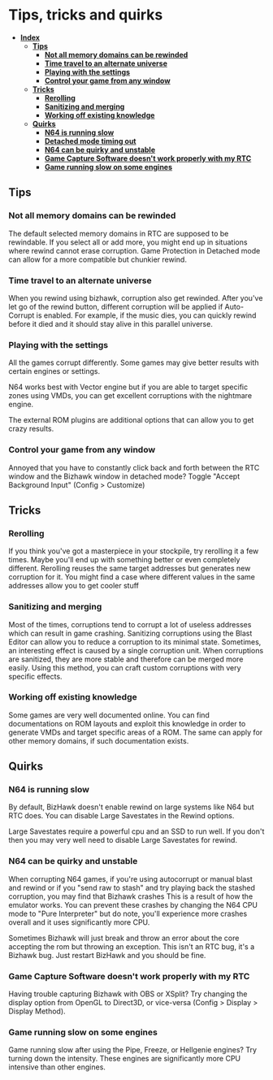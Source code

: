 # Tips, tricks and quirks

* [**Index**](4.md)
  * [**Tips**](4.md#tips)
    * [**Not all memory domains can be rewinded**](4.md#not-all-memory-domains-can-be-rewinded)
    * [**Time travel to an alternate universe**](4.md#time-travel-to-a-parallel-universe)
    * [**Playing with the settings**](4.md#playing-with-the-settings)
    * [**Control your game from any window**](4.md#control-your-game-from-any-window)
  * [**Tricks**](4.md#tricks)
    * [**Rerolling**](4.md#rerolling)
    * [**Sanitizing and merging**](4.md#sanitizing-and-merging)
    * [**Working off existing knowledge**](4.md#working-off-existing-knowledge)
  * [**Quirks**](4.md#quirks)
    * [**N64 is running slow**](4.md#n64-is-running-slow)
    * [**Detached mode timing out**](4.md#detached-mode-timing-out)
    * [**N64 can be quirky and unstable**](4.md#n64-can-be-quirky-and-unstable)
    * [**Game Capture Software doesn't work properly with my RTC**](4.md#game-capture-software-doesnt-work-properly-with-my-rtc)
    * [**Game running slow on some engines**](4.md#game-running-slow-on-some-engines)

## Tips

### Not all memory domains can be rewinded

The default selected memory domains in RTC are supposed to be rewindable. If you select all or add more, you might end up in situations where rewind cannot erase corruption. Game Protection in Detached mode can allow for a more compatible but chunkier rewind.

### Time travel to an alternate universe

When you rewind using bizhawk, corruption also get rewinded. After you've let go of the rewind button, different corruption will be applied if Auto-Corrupt is enabled. For example, if the music dies, you can quickly rewind before it died and it should stay alive in this parallel universe.

### Playing with the settings

All the games corrupt differently. Some games may give better results with certain engines or settings.

N64 works best with Vector engine but if you are able to target specific zones using VMDs, you can get excellent corruptions with the nightmare engine.

The external ROM plugins are additional options that can allow you to get crazy results.

### Control your game from any window

Annoyed that you have to constantly click back and forth between the RTC window and the Bizhawk window in detached mode? Toggle "Accept Background Input" \(Config &gt; Customize\)

## Tricks

### Rerolling

If you think you've got a masterpiece in your stockpile, try rerolling it a few times. Maybe you'll end up with something better or even completely different. Rerolling reuses the same target addresses but generates new corruption for it. You might find a case where different values in the same addresses allow you to get cooler stuff

### Sanitizing and merging

Most of the times, corruptions tend to corrupt a lot of useless addresses which can result in game crashing. Sanitizing corruptions using the Blast Editor can allow you to reduce a corruption to its minimal state. Sometimes, an interesting effect is caused by a single corruption unit. When corruptions are sanitized, they are more stable and therefore can be merged more easily. Using this method, you can craft custom corruptions with very specific effects.

### Working off existing knowledge

Some games are very well documented online. You can find documentations on ROM layouts and exploit this knowledge in order to generate VMDs and target specific areas of a ROM. The same can apply for other memory domains, if such documentation exists.

## Quirks

### N64 is running slow

By default, BizHawk doesn't enable rewind on large systems like N64 but RTC does. You can disable Large Savestates in the Rewind options.

Large Savestates require a powerful cpu and an SSD to run well. If you don't then you may very well need to disable Large Savestates for rewind.

### N64 can be quirky and unstable

When corrupting N64 games, if you're using autocorrupt or manual blast and rewind or if you "send raw to stash" and try playing back the stashed corruption, you may find that Bizhawk crashes This is a result of how the emulator works. You can prevent these crashes by changing the N64 CPU mode to "Pure Interpreter" but do note, you'll experience more crashes overall and it uses significantly more CPU.

Sometimes Bizhawk will just break and throw an error about the core accepting the rom but throwing an exception. This isn't an RTC bug, it's a Bizhawk bug. Just restart BizHawk and you should be fine.

### Game Capture Software doesn't work properly with my RTC

Having trouble capturing Bizhawk with OBS or XSplit? Try changing the display option from OpenGL to Direct3D, or vice-versa \(Config &gt; Display &gt; Display Method\).

### Game running slow on some engines

Game running slow after using the Pipe, Freeze, or Hellgenie engines? Try turning down the intensity. These engines are significantly more CPU intensive than other engines.

